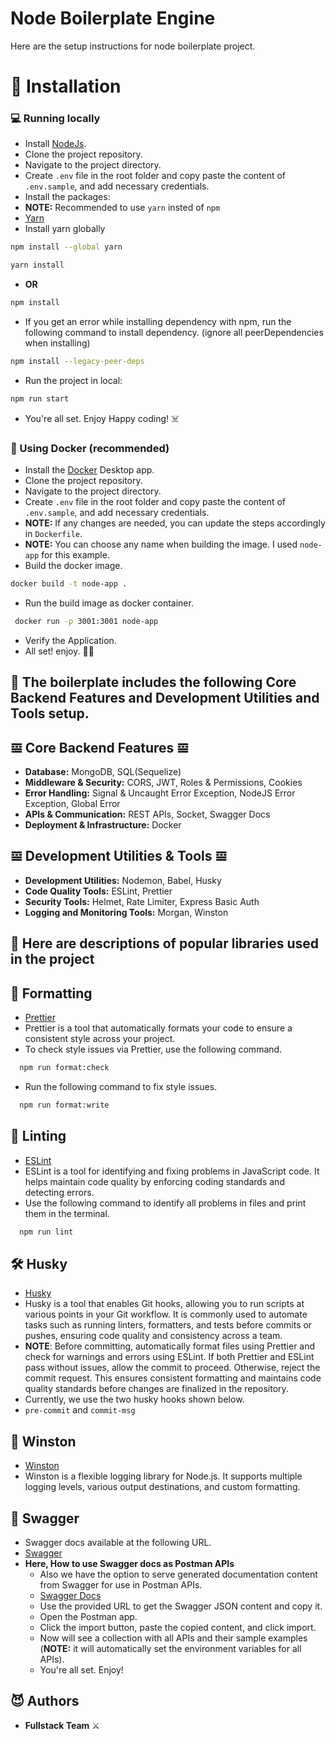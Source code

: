 # Node Boilerplate Engine

Here are the setup instructions for node boilerplate project.

# 🏁 Installation

### 💻 Running locally

- Install [NodeJs](https://www.nodejs.org/).
- Clone the project repository.
- Navigate to the project directory.
- Create `.env` file in the root folder and copy paste the content of `.env.sample`, and add necessary credentials.
- Install the packages:
- **NOTE:** Recommended to use `yarn` insted of `npm`
- [Yarn](https://yarnpkg.com/)
- Install yarn globally

```bash
npm install --global yarn
```

```bash
yarn install
```

- **OR**

```bash
npm install
```

- If you get an error while installing dependency with npm, run the following command to install dependency. (ignore all peerDependencies when installing)

```bash
npm install --legacy-peer-deps
```

- Run the project in local:

```bash
npm run start
```

- You're all set. Enjoy Happy coding! ☠️

### 🐳 Using Docker (recommended)

- Install the [Docker](https://www.docker.com/products/docker-desktop/) Desktop app.
- Clone the project repository.
- Navigate to the project directory.
- Create `.env` file in the root folder and copy paste the content of `.env.sample`, and add necessary credentials.
- **NOTE:** If any changes are needed, you can update the steps accordingly in `Dockerfile`.
- **NOTE:** You can choose any name when building the image. I used `node-app` for this example.
- Build the docker image.

```bash
docker build -t node-app .
```

- Run the build image as docker container.

```bash
 docker run -p 3001:3001 node-app
```

- Verify the Application.
- All set! enjoy. ✌🏻

## 🎯 The boilerplate includes the following Core Backend Features and Development Utilities and Tools setup.

## 𝌘 Core Backend Features 𝌘

- **Database:** MongoDB, SQL(Sequelize)
- **Middleware & Security:** CORS, JWT, Roles & Permissions, Cookies
- **Error Handling:** Signal & Uncaught Error Exception, NodeJS Error Exception, Global Error
- **APIs & Communication:** REST APIs, Socket, Swagger Docs
- **Deployment & Infrastructure:** Docker

## 𝌘 Development Utilities & Tools 𝌘

- **Development Utilities:** Nodemon, Babel, Husky
- **Code Quality Tools:** ESLint, Prettier
- **Security Tools:** Helmet, Rate Limiter, Express Basic Auth
- **Logging and Monitoring Tools:** Morgan, Winston

## 🎯 Here are descriptions of popular libraries used in the project

## 🧹 Formatting

- [Prettier](https://prettier.io/)
- Prettier is a tool that automatically formats your code to ensure a consistent style across your project.
- To check style issues via Prettier, use the following command.

```bash
  npm run format:check
```

- Run the following command to fix style issues.

```bash
  npm run format:write
```

## 🔧 Linting

- [ESLint](https://eslint.org/)
- ESLint is a tool for identifying and fixing problems in JavaScript code. It helps maintain code quality by enforcing coding standards and detecting errors.
- Use the following command to identify all problems in files and print them in the terminal.

```bash
  npm run lint
```

## 🛠️ Husky

- [Husky](https://typicode.github.io/husky/)
- Husky is a tool that enables Git hooks, allowing you to run scripts at various points in your Git workflow. It is commonly used to automate tasks such as running linters, formatters, and tests before commits or pushes, ensuring code quality and consistency across a team.
- **NOTE**: Before committing, automatically format files using Prettier and check for warnings and errors using ESLint. If both Prettier and ESLint pass without issues, allow the commit to proceed. Otherwise, reject the commit request. This ensures consistent formatting and maintains code quality standards before changes are finalized in the repository.
- Currently, we use the two husky hooks shown below.
- `pre-commit` and `commit-msg`

## 🌈 Winston

- [Winston](https://github.com/winstonjs/winston)
- Winston is a flexible logging library for Node.js. It supports multiple logging levels, various output destinations, and custom formatting.

## 📜 Swagger

- Swagger docs available at the following URL.
- [Swagger](http://localhost:3010/docs/)
- **Here, How to use Swagger docs as Postman APIs**
  - Also we have the option to serve generated documentation content from Swagger for use in Postman APIs.
  - [Swagger Docs](http://localhost:3010/docs.json/)
  - Use the provided URL to get the Swagger JSON content and copy it.
  - Open the Postman app.
  - Click the import button, paste the copied content, and click import.
  - Now will see a collection with all APIs and their sample examples (**NOTE:** it will automatically set the environment variables for all APIs).
  - You're all set. Enjoy!

## 😈 Authors

- **Fullstack Team** ⚔️
